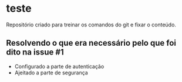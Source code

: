 # teste
Repositório criado para treinar os comandos do git e fixar o conteúdo.

## Resolvendo o que era necessário pelo que foi dito na issue #1
  - Configurado a parte de autenticação
  - Ajeitado a parte de segurança
